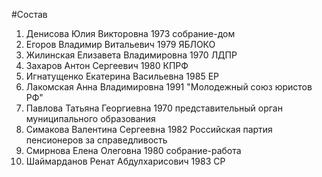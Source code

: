 #Состав
1. Денисова Юлия Викторовна 1973 собрание-дом
2. Егоров Владимир Витальевич 1979 ЯБЛОКО
3. Жилинская Елизавета Владимировна 1970 ЛДПР
4. Захаров Антон Сергеевич 1980 КПРФ
5. Игнатущенко Екатерина Васильевна 1985 ЕР
6. Лакомская Анна Владимировна 1991 \"Молодежный союз юристов РФ\"
7. Павлова Татьяна Георгиевна 1970 представительный орган муниципального образования
8. Симакова Валентина Сергеевна 1982 Российская партия пенсионеров за справедливость
9. Смирнова Елена Олеговна 1980 собрание-работа
10. Шаймарданов Ренат Абдулхарисович 1983 СР
